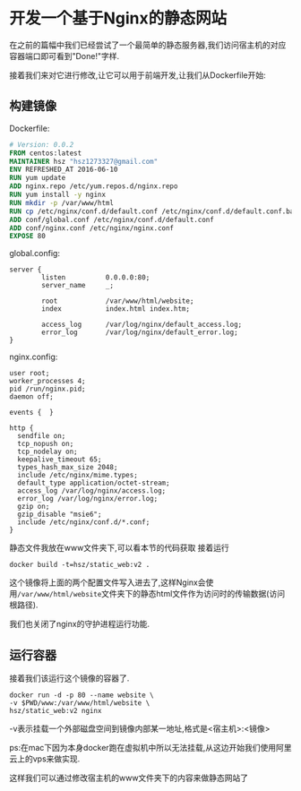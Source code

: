 # 开发一个基于Nginx的静态网站

在之前的篇幅中我们已经尝试了一个最简单的静态服务器,我们访问宿主机的对应容器端口即可看到"Done!"字样.

接着我们来对它进行修改,让它可以用于前端开发,让我们从Dockerfile开始:

## 构建镜像

Dockerfile:
```Dockerfile
# Version: 0.0.2
FROM centos:latest
MAINTAINER hsz "hsz1273327@gmail.com"
ENV REFRESHED_AT 2016-06-10
RUN yum update
ADD nginx.repo /etc/yum.repos.d/nginx.repo
RUN yum install -y nginx
RUN mkdir -p /var/www/html
RUN cp /etc/nginx/conf.d/default.conf /etc/nginx/conf.d/default.conf.bak
ADD conf/global.conf /etc/nginx/conf.d/default.conf
ADD conf/nginx.conf /etc/nginx/nginx.conf
EXPOSE 80
```


global.config:

```config
server {
        listen          0.0.0.0:80;
        server_name     _;

        root            /var/www/html/website;
        index           index.html index.htm;

        access_log      /var/log/nginx/default_access.log;
        error_log       /var/log/nginx/default_error.log;
}
```
nginx.config:

```config
user root;
worker_processes 4;
pid /run/nginx.pid;
daemon off;

events {  }

http {
  sendfile on;
  tcp_nopush on;
  tcp_nodelay on;
  keepalive_timeout 65;
  types_hash_max_size 2048;
  include /etc/nginx/mime.types;
  default_type application/octet-stream;
  access_log /var/log/nginx/access.log;
  error_log /var/log/nginx/error.log;
  gzip on;
  gzip_disable "msie6";
  include /etc/nginx/conf.d/*.conf;
}

```

静态文件我放在www文件夹下,可以看本节的代码获取
接着运行

```shell
docker build -t=hsz/static_web:v2 .
```
这个镜像将上面的两个配置文件写入进去了,这样Nginx会使用`/var/www/html/website`文件夹下的静态html文件作为访问时的传输数据(访问根路径).

我们也关闭了nginx的守护进程运行功能.


## 运行容器

接着我们该运行这个镜像的容器了.

```shell
docker run -d -p 80 --name website \
-v $PWD/www:/var/www/html/website \
hsz/static_web:v2 nginx
```

-v表示挂载一个外部磁盘空间到镜像内部某一地址,格式是<宿主机>:<镜像>

ps:在mac下因为本身docker跑在虚拟机中所以无法挂载,从这边开始我们使用阿里云上的vps来做实现.


这样我们可以通过修改宿主机的www文件夹下的内容来做静态网站了
